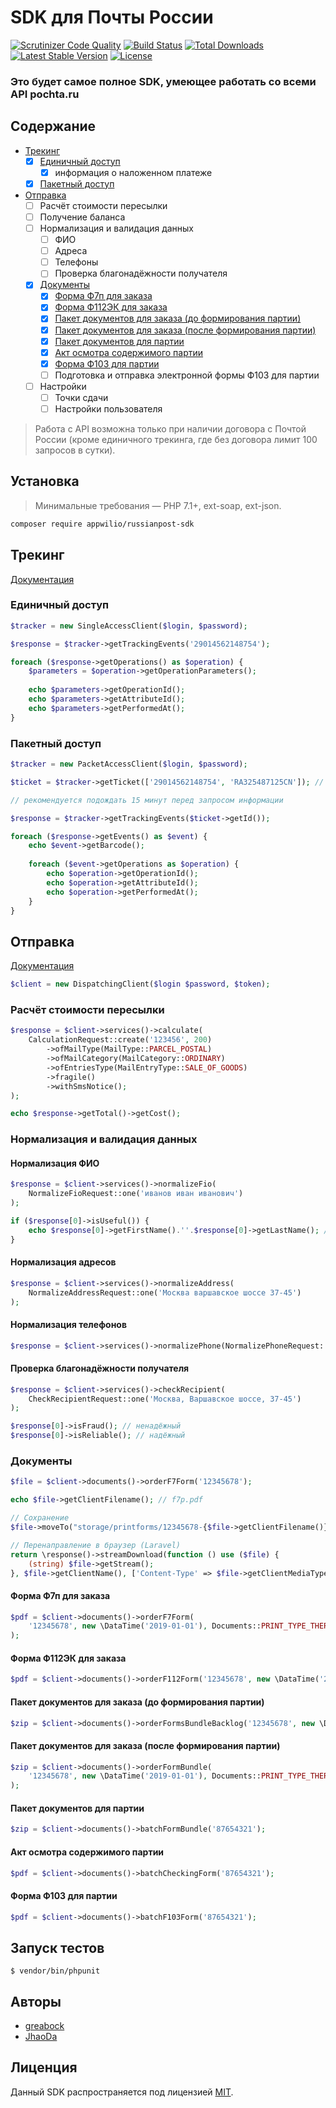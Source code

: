 # SDK для Почты России

[![Scrutinizer Code Quality](https://scrutinizer-ci.com/g/appwilio/russianpost-sdk/badges/quality-score.png?b=master)](https://scrutinizer-ci.com/g/appwilio/russianpost-sdk/?branch=master)
[![Build Status](https://travis-ci.org/appwilio/russianpost-sdk.svg?branch=master)](https://travis-ci.org/appwilio/russianpost-sdk)
[![Total Downloads](https://poser.pugx.org/appwilio/russianpost-sdk/downloads)](https://packagist.org/packages/appwilio/russianpost-sdk)
[![Latest Stable Version](https://poser.pugx.org/appwilio/russianpost-sdk/version)](https://packagist.org/packages/appwilio/russianpost-sdk)
[![License](https://poser.pugx.org/appwilio/russianpost-sdk/license)](https://packagist.org/packages/appwilio/russianpost-sdk)

### Это будет самое полное SDK, умеющее работать со всеми API pochta.ru

## Содержание
- [Трекинг](#трекинг)
  - [x] [Единичный доступ](#единичный-доступ)
    - [x] информация о наложенном платеже
  - [x] [Пакетный доступ](#пакетный-доступ)
- [Отправка](#отправка)
  - [ ] Расчёт стоимости пересылки
  - [ ] Получение баланса
  - [ ] Нормализация и валидация данных
    - [ ] ФИО
    - [ ] Адреса
    - [ ] Телефоны
    - [ ] Проверка благонадёжности получателя
  - [x] [Документы](#документы)
    - [x] [Форма Ф7п для заказа](#форма-Ф7п-для-заказа)
    - [x] [Форма Ф112ЭК для заказа](#форма-Ф112ЭК-для-заказа)
    - [x] [Пакет документов для заказа (до формирования партии)](#пакет-документов-для-заказа-(до-формирования-партии))
    - [x] [Пакет документов для заказа (после формирования партии)](#пакет-документов-для-заказа-(после-формирования-партии))
    - [x] [Пакет документов для партии](#пакет-документов-для-партии)
    - [x] [Акт осмотра содержимого партии](#акт-осмотра-содержимого-партии)
    - [x] [Форма Ф103 для партии](#форма-Ф103-для-партии)
    - [ ] Подготовка и отправка электронной формы Ф103 для партии
  - [ ] Настройки
    - [ ] Точки сдачи
    - [ ] Настройки пользователя

> Работа с API возможна только при наличии договора с Почтой России (кроме единичного трекинга, где без договора лимит 100 запросов в сутки).

## Установка

> Минимальные требования — PHP 7.1+, ext-soap, ext-json.

```bash
composer require appwilio/russianpost-sdk
```

## Трекинг

[Документация](https://tracking.pochta.ru/specification)

### Единичный доступ
```php
$tracker = new SingleAccessClient($login, $password);

$response = $tracker->getTrackingEvents('29014562148754');

foreach ($response->getOperations() as $operation) {
    $parameters = $operation->getOperationParameters();
    
    echo $parameters->getOperationId();
    echo $parameters->getAttributeId();
    echo $parameters->getPerformedAt();
}
```

### Пакетный доступ
```php
$tracker = new PacketAccessClient($login, $password);

$ticket = $tracker->getTicket(['29014562148754', 'RA325487125CN']); // максимум 3 000 треков

// рекомендуется подождать 15 минут перед запросом информации

$response = $tracker->getTrackingEvents($ticket->getId());

foreach ($response->getEvents() as $event) {
    echo $event->getBarcode();
    
    foreach ($event->getOperations as $operation) {
        echo $operation->getOperationId();
        echo $operation->getAttributeId();
        echo $operation->getPerformedAt();
    }
}
```

## Отправка

[Документация](https://otpravka.pochta.ru/specification)

```php
$client = new DispatchingClient($login $password, $token);
```

### Расчёт стоимости пересылки
```php
$response = $client->services()->calculate(
    CalculationRequest::create('123456', 200)
        ->ofMailType(MailType::PARCEL_POSTAL)
        ->ofMailCategory(MailCategory::ORDINARY)
        ->ofEntriesType(MailEntryType::SALE_OF_GOODS)
        ->fragile()
        ->withSmsNotice();
);

echo $response->getTotal()->getCost();
```

### Нормализация и валидация данных

#### Нормализация ФИО
```php
$response = $client->services()->normalizeFio(
    NormalizeFioRequest::one('иванов иван иванович')
);

if ($response[0]->isUseful()) {
    echo $response[0]->getFirstName().''.$response[0]->getLastName(); // Иван Иванов
}
```

#### Нормализация адресов
```php
$response = $client->services()->normalizeAddress(
    NormalizeAddressRequest::one('Москва варшавское шоссе 37-45')
);
```

#### Нормализация телефонов
```php
$response = $client->services()->normalizePhone(NormalizePhoneRequest::one('89001234567'));
```

#### Проверка благонадёжности получателя
```php
$response = $client->services()->checkRecipient(
    CheckRecipientRequest::one('Москва, Варшавское шоссе, 37-45')
);

$response[0]->isFraud(); // ненадёжный
$response[0]->isReliable(); // надёжный
```

### Документы
```php
$file = $client->documents()->orderF7Form('12345678');

echo $file->getClientFilename(); // f7p.pdf

// Сохранение
$file->moveTo("storage/printforms/12345678-{$file->getClientFilename()}");

// Перенаправление в браузер (Laravel)
return \response()->streamDownload(function () use ($file) {
    (string) $file->getStream();
}, $file->getClientName(), ['Content-Type' => $file->getClientMediaType()]);
```

#### Форма Ф7п для заказа
```php
$pdf = $client->documents()->orderF7Form(
    '12345678', new \DataTime('2019-01-01'), Documents::PRINT_TYPE_THERMO
);
```

#### Форма Ф112ЭК для заказа
```php
$pdf = $client->documents()->orderF112Form('12345678', new \DataTime('2019-01-01'));
```

#### Пакет документов для заказа (до формирования партии)
```php
$zip = $client->documents()->orderFormsBundleBacklog('12345678', new \DataTime('2019-01-01'));
```

#### Пакет документов для заказа (после формирования партии)
```php
$zip = $client->documents()->orderFormBundle(
    '12345678', new \DataTime('2019-01-01'), Documents::PRINT_TYPE_THERMO
);
```

#### Пакет документов для партии
```php
$zip = $client->documents()->batchFormBundle('87654321');
```

#### Акт осмотра содержимого партии
```php
$pdf = $client->documents()->batchCheckingForm('87654321');
```

#### Форма Ф103 для партии
```php
$pdf = $client->documents()->batchF103Form('87654321');
```

## Запуск тестов

```
$ vendor/bin/phpunit
```
## Авторы

- [greabock](https://github.com/greabock)
- [JhaoDa](https://github.com/jhaoda)

## Лиценция

Данный SDK распространяется под лицензией [MIT](http://opensource.org/licenses/MIT).
